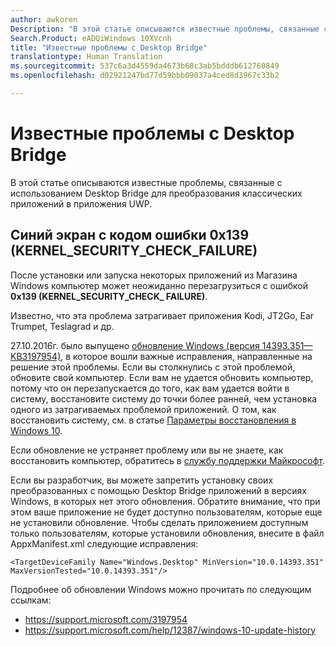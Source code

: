 ```yaml
---
author: awkoren
Description: "В этой статье описываются известные проблемы, связанные с использованием Desktop Bridge для преобразования классических приложений в приложения UWP."
Search.Product: eADQiWindows 10XVcnh
title: "Известные проблемы с Desktop Bridge"
translationtype: Human Translation
ms.sourcegitcommit: 537c6a3d4559da4673b68c3ab5bdddb612760849
ms.openlocfilehash: d02921247bd77d59bbb09037a4ced8d3967c33b2

---
```

# Известные проблемы с Desktop Bridge

В этой статье описываются известные проблемы, связанные с использованием Desktop Bridge для преобразования классических приложений в приложения UWP.

## Синий экран с кодом ошибки 0x139 (KERNEL_SECURITY_CHECK_FAILURE)

После установки или запуска некоторых приложений из Магазина Windows компьютер может неожиданно перезагрузиться с ошибкой **0x139 (KERNEL\_SECURITY\_CHECK\_ FAILURE)**.

Известно, что эта проблема затрагивает приложения Kodi, JT2Go, Ear Trumpet, Teslagrad и др.

27.10.2016г. было выпущено [обновление Windows (версия 14393.351— KB3197954)](https://support.microsoft.com/kb/3197954), в которое вошли важные исправления, направленные на решение этой проблемы. Если вы столкнулись с этой проблемой, обновите свой компьютер. Если вам не удается обновить компьютер, потому что он перезапускается до того, как вам удается войти в систему, восстановите систему до точки более ранней, чем установка одного из затрагиваемых проблемой приложений. О том, как восстановить систему, см. в статье [Параметры восстановления в Windows 10](https://support.microsoft.com/en-us/help/12415/windows-10-recovery-options). 

Если обновление не устраняет проблему или вы не знаете, как восстановить компьютер, обратитесь в [службу поддержки Майкрософт](https://support.microsoft.com/contactus/). 

Если вы разработчик, вы можете запретить установку своих преобразованных с помощью Desktop Bridge приложений в версиях Windows, в которых нет этого обновления. Обратите внимание, что при этом ваше приложение не будет доступно пользователям, которые еще не установили обновление. Чтобы сделать приложением доступным только пользователям, которые установили обновления, внесите в файл AppxManifest.xml следующие исправления:

```<TargetDeviceFamily Name="Windows.Desktop" MinVersion="10.0.14393.351" MaxVersionTested="10.0.14393.351"/>```

Подробнее об обновлении Windows можно прочитать по следующим ссылкам: 
* https://support.microsoft.com/3197954
* https://support.microsoft.com/help/12387/windows-10-update-history


<!--HONumber=Nov16_HO1-->


